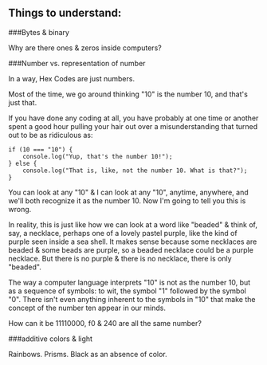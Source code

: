 Things to understand:
--------------------- 

###Bytes & binary

Why are there ones & zeros inside computers?  

###Number vs. representation of number 

In a way, Hex Codes are just numbers. 

Most of the time, we go around thinking "10" is the number 10, and that's just that.

If you have done any coding at all, you have probably at one time or another spent a good hour pulling your hair out over a misunderstanding that turned out to be as ridiculous as:

    if (10 === "10") {
    	console.log("Yup, that's the number 10!"); 
    } else {
    	console.log("That is, like, not the number 10. What is that?");
    }
 
You can look at any "10" & I can look at any "10", anytime, anywhere, and we'll both recognize it as the number 10. Now I'm going to tell you this is wrong. 

In reality, this is just like how we can look at a word like "beaded" & think of, say, a necklace, perhaps one of a lovely pastel purple, like the kind of purple seen inside a sea shell. It makes sense because some necklaces are beaded & some beads are purple, so a beaded necklace could be a purple necklace. But there is no purple & there is no necklace, there is only "beaded". 

The way a computer language interprets "10" is not as the number 10, but as a sequence of symbols: to wit, the symbol "1" followed by the symbol "0". There isn't even anything inherent to the symbols in "10" that make the concept of the number ten appear in our minds. 

How can it be 11110000, f0 & 240 are all the same number?  

###additive colors & light 

Rainbows. Prisms. Black as an absence of color. 
